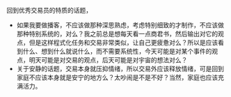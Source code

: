 回到优秀交易员的特质的话题，

* 如果我要做播客，不应该做那种深思熟虑，考虑特别细致的才制作，不应该做那种特别系统的，对么？我之前总是想每天看一点商君书，然后输出对它的观点，但是这样程式化任务和交易非常类似，让自己更疲惫对么？所以是应该看到什么、想到什么就说什么，而不需要系统性，今天可能是对某个事件的观点，明天可能是对交易的观点，后天可能是对宇宙的想法对么？
* 关于安静的话题，交易本身就压抑情绪，所以交易外应该释放情绪，可是回到家庭不应该本身就是安宁的地方么？太吵闹是不是不好？当然，家庭也应该充满活力。